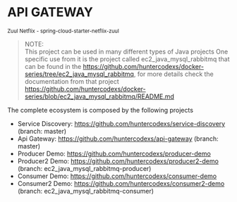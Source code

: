 # API GATEWAY
<small>Zuul Netflix - spring-cloud-starter-netflix-zuul</small>

> NOTE:<br>
> This project can be used in many different types of Java projects
> One specific use from it is the project called ec2_java_mysql_rabbitmq that can be found in the 
> https://github.com/huntercodexs/docker-series/tree/ec2_java_mysql_rabbitmq, for more details check the documentation
> from that project https://github.com/huntercodexs/docker-series/blob/ec2_java_mysql_rabbitmq/README.md

The complete ecosystem is composed by the following projects

- Service Discovery: https://github.com/huntercodexs/service-discovery (branch: master)
- Api Gateway: https://github.com/huntercodexs/api-gateway (branch: master)
- Producer Demo: https://github.com/huntercodexs/producer-demo
- Producer2 Demo: https://github.com/huntercodexs/producer2-demo (branch: ec2_java_mysql_rabbitmq-producer)
- Consumer Demo: https://github.com/huntercodexs/consumer-demo
- Consumer2 Demo: https://github.com/huntercodexs/consumer2-demo (branch: ec2_java_mysql_rabbitmq-consumer)
